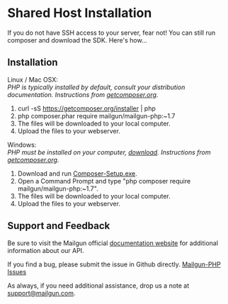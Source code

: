 Shared Host Installation
========================

If you do not have SSH access to your server, fear not! You can still run
composer and download the SDK. Here's how...

Installation
------------

Linux / Mac OSX:  
*PHP is typically installed by default, consult your distribution documentation. Instructions from [getcomposer.org](http://getcomposer.org/doc/00-intro.md#installation-nix).*  

1. curl -sS https://getcomposer.org/installer | php  
2. php composer.phar require mailgun/mailgun-php:~1.7  
3. The files will be downloaded to your local computer.   
4. Upload the files to your webserver.   


Windows:  
*PHP must be installed on your computer, [download](http://windows.php.net/download/0). Instructions from [getcomposer.org](http://getcomposer.org/doc/00-intro.md#installation-windows).* 

1. Download and run [Composer-Setup.exe](https://getcomposer.org/Composer-Setup.exe).  
2. Open a Command Prompt and type "php composer require mailgun/mailgun-php:~1.7".  
3. The files will be downloaded to your local computer.   
4. Upload the files to your webserver.   


Support and Feedback
--------------------

Be sure to visit the Mailgun official 
[documentation website](http://documentation.mailgun.com/) for additional 
information about our API. 

If you find a bug, please submit the issue in Github directly. 
[Mailgun-PHP Issues](https://github.com/mailgun/Mailgun-PHP/issues)

As always, if you need additional assistance, drop us a note at 
[support@mailgun.com](mailto:support@mailgun.com).
